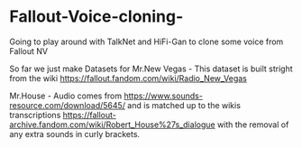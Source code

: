 # Fallout-Voice-cloning-
Going to play around with TalkNet and HiFi-Gan to clone some voice from Fallout NV 

So far we just make Datasets for 
Mr.New Vegas - This dataset is built stright from the wiki https://fallout.fandom.com/wiki/Radio_New_Vegas

Mr.House - Audio comes from https://www.sounds-resource.com/download/5645/ and is matched up to the wikis transcriptions https://fallout-archive.fandom.com/wiki/Robert_House%27s_dialogue with the removal of any extra sounds in curly brackets.

